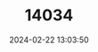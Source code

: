 ---
title: "14034"
category: "Myaka myaka"
draft: false
date: 2024-02-22 13:03:50
languages:
  English: ["Myaka", "Myaka Myaka"]
---